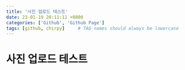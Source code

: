 ```yaml
---
title: '사진 업로드 테스트'
date: 23-01-19 20:11:11 +0800
categories: ['Github', 'Github Page']
tags: [github, chirpy]     # TAG names should always be lowercase
---
```


# 사진 업로드 테스트

